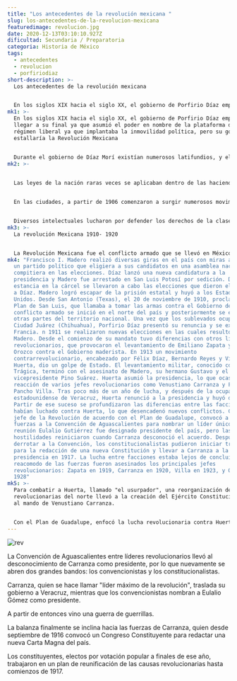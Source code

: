 ```yaml
---
title: "Los antecedentes de la revolución mexicana "
slug: los-antecedentes-de-la-revolucion-mexicana
featuredimage: revolucion.jpg
date: 2020-12-13T03:10:10.927Z
dificultad: Secundaria / Preparatoria
categoria: Historia de México
tags:
  - antecedentes
  - revolucion
  - porfiriodiaz
short-description: >-
  Los antecedentes de la revolución mexicana 


  En los siglos XIX hacia el siglo XX, el gobierno de Porfirio Díaz empezaba a llegar a su final
mk1: >-
  En los siglos XIX hacia el siglo XX, el gobierno de Porfirio Díaz empezaba a
  llegar a su final ya que asumió el poder en nombre de la plataforma del
  régimen liberal ya que implantaba la inmovilidad política, pero su gobierno
  estallaría la Revolución Mexicana


  Durante el gobierno de Díaz Morí existían numerosos latifundios, y el 80 % de la población mexicana dependía del salario rural. Además, las tiendas de raya consistían en una práctica común en estos lugares, en los que se otorgaban los salarios de los trabajadores en mercancía. Mediante este sistema se lograba que los trabajadores alcanzaran tal cantidad de crédito, que quedaban endeudados de por vida. Este sistema, junto con prácticas que eran cotidianas como la contratación por engaño o la adjudicación de una deuda inexistente, sistema que involucraba elementos coercitivos, extraeconómicos y extralegales. La penosa situación de muchos campesinos y grupos indígenas en vísperas de la revolución fue ampliamente denunciada en el libro México bárbaro de J. K. Turner.
mk2: >-
  

  Las leyes de la nación raras veces se aplicaban dentro de las haciendas, donde los trabajadores eran vistos como esclavos u objetos de propiedad, existiendo prácticamente una especie de feudalismo. En el campo además actuaba el llamado Cuerpo de Rurales, el cual era un grupo policíaco encargado de «resguardar la paz», generalmente a través de métodos brutales. Otra práctica de este grupo era la leva, o reclutamiento obligatorio.


  En las ciudades, a partir de 1906 comenzaron a surgir numerosos movimientos obreros son representativas en este rubro las huelgas de Cananea y Río Blanco, que habrían de ser reprimidos por el gobierno mediante el uso de la fuerza militar.


  Diversos intelectuales lucharon por defender los derechos de la clase obrera, tal como el caso de Lázaro Gutiérrez de Lara, Práxedis G. Guerrero, Juan Sarabia y Ricardo Flores Magón, quien había alentado los movimientos obreros en Cananea y Río Blanco.  Uno de los medios de comunicación de esta línea era el periódico Regeneración, surgido en 1900.  El movimiento encabezado por estos y otros intelectuales era de naturaleza compleja porque bebía en diversas corrientes de pensamiento, desde la Ilustración hasta el positivismo. Los hermanos Flores Magón llegaron a radicalizarse notablemente después de ser expulsados del territorio mexicano.  En 1908 intentaron sublevar al país internándose por el norte, aunque el levantamiento no tuvo mayores repercusiones y ello provocó que decayera su influencia.
mk3: >-
  La revolución Mexicana 1910- 1920 


  La Revolución Mexicana fue el conflicto armado que se llevó en México el 20 de noviembre de 1910, ya que sus antecedentes del gobierno de Porfirio Díaz, ya que el ejerció el poder en los años de 1876 hasta 1911 durante estos 35 años México experimentó un notable crecimiento económico y tuvo estabilidad política, pero estos logros se realizaron con altos costos económicos y sociales, que pagaron los estratos menos favorecidos de la sociedad y la oposición política al régimen de Díaz. Durante la primera década del siglo XX estallaron varias crisis en diversas esferas de la vida nacional, que reflejaban el creciente descontento de algunos sectores con el porfiriato.
mk4: "Francisco I. Madero realizó diversas giras en el país con miras a formar
  un partido político que eligiera a sus candidatos en una asamblea nacional y
  compitiera en las elecciones. Díaz lanzó una nueva candidatura a la
  presidencia y Madero fue arrestado en San Luis Potosí por sedición. Durante su
  estancia en la cárcel se llevaron a cabo las elecciones que dieron el triunfo
  a Díaz. Madero logró escapar de la prisión estatal y huyó a los Estados
  Unidos. Desde San Antonio (Texas), el 20 de noviembre de 1910, proclamó el
  Plan de San Luis, que llamaba a tomar las armas contra el Gobierno de Díaz. El
  conflicto armado se inició en el norte del país y posteriormente se expandió a
  otras partes del territorio nacional. Una vez que los sublevados ocuparon
  Ciudad Juárez (Chihuahua), Porfirio Díaz presentó su renuncia y se exilió en
  Francia. n 1911 se realizaron nuevas elecciones en las cuales resultó elegido
  Madero. Desde el comienzo de su mandato tuvo diferencias con otros líderes
  revolucionarios, que provocaron el levantamiento de Emiliano Zapata y Pascual
  Orozco contra el Gobierno maderista. En 1913 un movimiento
  contrarrevolucionario, encabezado por Félix Díaz, Bernardo Reyes y Victoriano
  Huerta, dio un golpe de Estado. El levantamiento militar, conocido como Decena
  Trágica, terminó con el asesinato de Madero, su hermano Gustavo y el
  vicepresidente Pino Suárez. Huerta asumió la presidencia, lo que ocasionó la
  reacción de varios jefes revolucionarios como Venustiano Carranza y Francisco
  Pancho Villa. Tras poco más de un año de lucha, y después de la ocupación
  estadounidense de Veracruz, Huerta renunció a la presidencia y huyó del país a
  Partir de ese suceso se profundizaron las diferencias entre las facciones que
  habían luchado contra Huerta, lo que desencadenó nuevos conflictos. Carranza,
  jefe de la Revolución de acuerdo con el Plan de Guadalupe, convocó a todas las
  fuerzas a la Convención de Aguascalientes para nombrar un líder único. En esa
  reunión Eulalio Gutiérrez fue designado presidente del país, pero las
  hostilidades reiniciaron cuando Carranza desconoció el acuerdo. Después de
  derrotar a la Convención, los constitucionalistas pudieron iniciar trabajos
  para la redacción de una nueva Constitución y llevar a Carranza a la
  presidencia en 1917. La lucha entre facciones estaba lejos de concluir. En el
  reacomodo de las fuerzas fueron asesinados los principales jefes
  revolucionarios: Zapata en 1919, Carranza en 1920, Villa en 1923, y Obregón en
  1928"
mk5: >-
  Para combatir a Huerta, llamado "el usurpador", una reorganización de fuerzas
  revolucionarias del norte llevó a la creación del Ejército Constitucionalista,
  al mando de Venustiano Carranza.


  Con el Plan de Guadalupe, enfocó la lucha revolucionaria contra Huerta hasta lograr que el presidente golpista deje el poder en julio de 1914 y Carranza asuma el gobierno.
---
```



![rev](/assets/rev.jpg "rev")



La Convención de Aguascalientes entre líderes revolucionarios llevó al desconocimiento de Carranza como presidente, por lo que nuevamente se abren dos grandes bandos: los convencionistas y los constitucionalistas.

Carranza, quien se hace llamar "líder máximo de la revolución", traslada su gobierno a Veracruz, mientras que los convencionistas nombran a Eulalio Gómez como presidente.

A partir de entonces vino una guerra de guerrillas.

La balanza finalmente se inclina hacia las fuerzas de Carranza, quien desde septiembre de 1916 convocó un Congreso Constituyente para redactar una nueva Carta Magna del país.

Los constituyentes, electos por votación popular a finales de ese año, trabajaron en un plan de reunificación de las causas revolucionarias hasta comienzos de 1917.